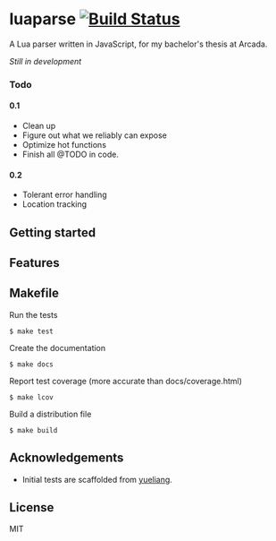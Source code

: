 # luaparse [![Build Status](https://travis-ci.org/oxyc/luaparse.png)](https://travis-ci.org/oxyc/luaparse)

A Lua parser written in JavaScript, for my bachelor's thesis at Arcada.

*Still in development*

### Todo

#### 0.1

- Clean up
- Figure out what we reliably can expose
- Optimize hot functions
- Finish all @TODO in code.

#### 0.2

- Tolerant error handling
- Location tracking

## Getting started

## Features

## Makefile

Run the tests

    $ make test

Create the documentation

    $ make docs

Report test coverage (more accurate than docs/coverage.html)

    $ make lcov

Build a distribution file

    $ make build

## Acknowledgements

* Initial tests are scaffolded from [yueliang](http://yueliang.luaforge.net/).

## License

MIT

